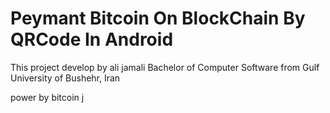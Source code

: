 Peymant Bitcoin On BlockChain By QRCode In Android 
===============
This project develop by ali jamali 
Bachelor of Computer Software from Gulf University of Bushehr, Iran


power by bitcoin j
